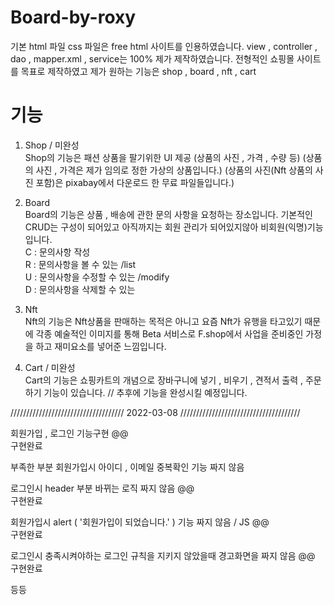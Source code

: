 # Board-by-roxy

기본 html 파일 css 파일은 free html 사이트를 인용하였습니다.
view , controller , dao , mapper.xml , service는 100% 제가 제작하였습니다.
전형적인 쇼핑몰 사이트를 목표로 제작하였고 제가 원하는 기능은 shop , board , nft , cart

# 기능

1. Shop / 미완성 <br>
Shop의 기능은 패션 상품을 팔기위한 UI 제공 (상품의 사진 , 가격 , 수량 등)
(상품의 사진 , 가격은 제가 임의로 정한 가상의 상품입니다.)
(상품의 사진(Nft 상품의 사진 포함)은 pixabay에서 다운로드 한 무료 파일들입니다.)

2. Board <br>
Board의 기능은 상품 , 배송에 관한 문의 사항을 요청하는 장소입니다.
기본적인 CRUD는 구성이 되어있고 아직까지는 회원 관리가 되어있지않아 비회원(익명)기능 입니다. <br>
C : 문의사항 작성 <br>
R : 문의사항을 볼 수 있는 /list <br>
U : 문의사항을 수정할 수 있는 /modify <br>
D : 문의사항을 삭제할 수 있는 <br>

3. Nft <br>
Nft의 기능은 Nft상품을 판매하는 목적은 아니고 요즘 Nft가 유행을 타고있기 때문에 각종 예술적인 이미지를 통해 Beta 서비스로 F.shop에서 사업을 준비중인 가정을 하고 재미요소를 넣어준 느낌입니다.

4. Cart / 미완성 <br>
Cart의 기능은 쇼핑카트의 개념으로 장바구니에 넣기 , 비우기 , 견적서 출력 , 주문하기 기능이 있습니다. // 추후에 기능을 완성시킬 예정입니다.



////////////////////////////////////      2022-03-08          //////////////////////////////////////

회원가입 , 로그인 기능구현
@@ <br>
구현완료 <br>

부족한 부분
회원가입시 아이디 , 이메일 중복확인 기능 짜지 않음

로그인시 header 부분 바뀌는 로직 짜지 않음
@@ <br>
구현완료 <br>


회원가입시 alert ( '회원가입이 되었습니다.' ) 기능 짜지 않음 / JS
@@<br>
구현완료 <br>

로그인시 충족시켜야하는 로그인 규칙을 지키지 않았을때 경고화면을 짜지 않음
@@<br>
구현완료<br>

등등

